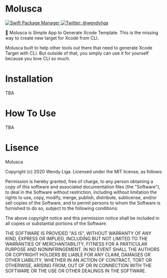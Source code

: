 # Molusca

<p align="left">
    <a href="https://swift.org/package-manager">
        <img src="https://img.shields.io/badge/spm-compatible-brightgreen.svg?style=flat" alt="Swift Package Manager" />
    </a>
    <a href="https://twitter.com/wendyliga">
        <img src="https://img.shields.io/badge/contact-@wendyliga-blue.svg?style=flat" alt="Twitter: @wendyliga" />
    </a>
</p>

🦠 Molusca is Simple App to Generate Xcode Template. 
This is the missing way to create new target for Xcode from CLI.

Molusca built to help other tools out there that need to generate Xcode Target with CLI. But outside of that, you simply can use it for yourself because you love CLI so much.

# Installation
TBA

# How To Use
TBA

# Lisence
Molusca

Copyright (c) 2020 Wendy Liga. Licensed under the MIT license, as follows:

Permission is hereby granted, free of charge, to any person obtaining a copy of this software and associated documentation files (the "Software"), to deal in the Software without restriction, including without limitation the rights to use, copy, modify, merge, publish, distribute, sublicense, and/or sell copies of the Software, and to permit persons to whom the Software is furnished to do so, subject to the following conditions:

The above copyright notice and this permission notice shall be included in all copies or substantial portions of the Software.

THE SOFTWARE IS PROVIDED "AS IS", WITHOUT WARRANTY OF ANY KIND, EXPRESS OR IMPLIED, INCLUDING BUT NOT LIMITED TO THE WARRANTIES OF MERCHANTABILITY, FITNESS FOR A PARTICULAR PURPOSE AND NONINFRINGEMENT. IN NO EVENT SHALL THE AUTHORS OR COPYRIGHT HOLDERS BE LIABLE FOR ANY CLAIM, DAMAGES OR OTHER LIABILITY, WHETHER IN AN ACTION OF CONTRACT, TORT OR OTHERWISE, ARISING FROM, OUT OF OR IN CONNECTION WITH THE SOFTWARE OR THE USE OR OTHER DEALINGS IN THE SOFTWARE.
